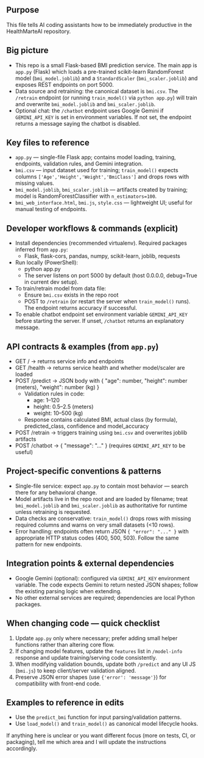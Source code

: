 ## Purpose

This file tells AI coding assistants how to be immediately productive in the HealthMarteAI repository.

## Big picture

- This repo is a small Flask-based BMI prediction service. The main app is `app.py` (Flask) which loads a pre-trained scikit-learn RandomForest model (`bmi_model.joblib`) and a `StandardScaler` (`bmi_scaler.joblib`) and exposes REST endpoints on port 5000.
- Data source and retraining: the canonical dataset is `bmi.csv`. The `/retrain` endpoint (or running `train_model()` via `python app.py`) will train and overwrite `bmi_model.joblib` and `bmi_scaler.joblib`.
- Optional chat: the `/chatbot` endpoint uses Google Gemini if `GEMINI_API_KEY` is set in environment variables. If not set, the endpoint returns a message saying the chatbot is disabled.

## Key files to reference

- `app.py` — single-file Flask app; contains model loading, training, endpoints, validation rules, and Gemini integration.
- `bmi.csv` — input dataset used for training; `train_model()` expects columns `['Age','Height','Weight','BmiClass']` and drops rows with missing values.
- `bmi_model.joblib`, `bmi_scaler.joblib` — artifacts created by training; model is RandomForestClassifier with `n_estimators=100`.
- `bmi_web_interface.html`, `bmi.js`, `style.css` — lightweight UI; useful for manual testing of endpoints.

## Developer workflows & commands (explicit)

- Install dependencies (recommended virtualenv). Required packages inferred from `app.py`:
  - Flask, flask-cors, pandas, numpy, scikit-learn, joblib, requests
- Run locally (PowerShell):
  - python app.py
  - The server listens on port 5000 by default (host 0.0.0.0, debug=True in current dev setup).
- To train/retrain model from data file:
  - Ensure `bmi.csv` exists in the repo root
  - POST to `/retrain` (or restart the server when `train_model()` runs). The endpoint returns accuracy if successful.
- To enable chatbot endpoint set environment variable `GEMINI_API_KEY` before starting the server. If unset, `/chatbot` returns an explanatory message.

## API contracts & examples (from `app.py`)

- GET / -> returns service info and endpoints
- GET /health -> returns service health and whether model/scaler are loaded
- POST /predict -> JSON body with { "age": number, "height": number (meters), "weight": number (kg) }
  - Validation rules in code:
    - age: 1–120
    - height: 0.5–2.5 (meters)
    - weight: 10–500 (kg)
  - Response contains calculated BMI, actual class (by formula), predicted_class, confidence and model_accuracy
- POST /retrain -> triggers training using `bmi.csv` and overwrites joblib artifacts
- POST /chatbot -> { "message": "..." } (requires `GEMINI_API_KEY` to be useful)

## Project-specific conventions & patterns

- Single-file service: expect `app.py` to contain most behavior — search there for any behavioral change.
- Model artifacts live in the repo root and are loaded by filename; treat `bmi_model.joblib` and `bmi_scaler.joblib` as authoritative for runtime unless retraining is requested.
- Data checks are conservative: `train_model()` drops rows with missing required columns and warns on very small datasets (<10 rows).
- Error handling: endpoints often return JSON `{ "error": "..." }` with appropriate HTTP status codes (400, 500, 503). Follow the same pattern for new endpoints.

## Integration points & external dependencies

- Google Gemini (optional): configured via `GEMINI_API_KEY` environment variable. The code expects Gemini to return nested JSON shapes; follow the existing parsing logic when extending.
- No other external services are required; dependencies are local Python packages.

## When changing code — quick checklist

1. Update `app.py` only where necessary; prefer adding small helper functions rather than altering core flow.
2. If changing model features, update the `features` list in `/model-info` response and update training/serving code consistently.
3. When modifying validation bounds, update both `/predict` and any UI JS (`bmi.js`) to keep client/server validation aligned.
4. Preserve JSON error shapes (use `{'error': 'message'}`) for compatibility with front-end code.

## Examples to reference in edits

- Use the `predict_bmi` function for input parsing/validation patterns.
- Use `load_model()` and `train_model()` as canonical model lifecycle hooks.

If anything here is unclear or you want different focus (more on tests, CI, or packaging), tell me which area and I will update the instructions accordingly.
